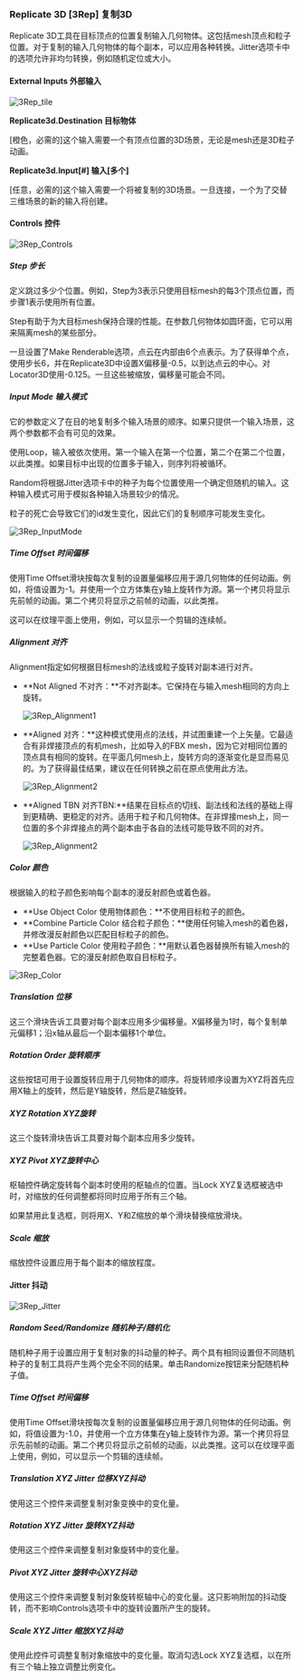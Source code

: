 ### Replicate 3D [3Rep] 复制3D

Replicate 3D工具在目标顶点的位置复制输入几何物体。这包括mesh顶点和粒子位置。对于复制的输入几何物体的每个副本，可以应用各种转换。Jitter选项卡中的选项允许非均匀转换，例如随机定位或大小。

#### External Inputs 外部输入

 ![3Rep_tile](images/3Rep_tile.jpg)

**Replicate3d.Destination 目标物体** 

[橙色，必需的]这个输入需要一个有顶点位置的3D场景，无论是mesh还是3D粒子动画。

**Replicate3d.Input[#] 输入[多个]** 

[任意，必需的]这个输入需要一个将被复制的3D场景。一旦连接，一个为了交替三维场景的新的输入将创建。

#### Controls 控件

![3Rep_Controls](images/3Rep_Controls.png)

##### Step 步长

定义跳过多少个位置。例如，Step为3表示只使用目标mesh的每3个顶点位置，而步骤1表示使用所有位置。

Step有助于为大目标mesh保持合理的性能。在参数几何物体如圆环面，它可以用来隔离mesh的某些部分。

一旦设置了Make Renderable选项，点云在内部由6个点表示。为了获得单个点，使用步长6，并在Replicate3D中设置X偏移量-0.5，以到达点云的中心。对Locator3D使用-0.125。一旦这些被缩放，偏移量可能会不同。

##### Input Mode 输入模式

它的参数定义了在目的地复制多个输入场景的顺序。如果只提供一个输入场景，这两个参数都不会有可见的效果。

使用Loop，输入被依次使用。第一个输入在第一个位置，第二个在第二个位置，以此类推。如果目标中出现的位置多于输入，则序列将被循环。

Random将根据Jitter选项卡中的种子为每个位置使用一个确定但随机的输入。这种输入模式可用于模拟各种输入场景较少的情况。

粒子的死亡会导致它们的id发生变化，因此它们的复制顺序可能发生变化。

![3Rep_InputMode](images/3Rep_InputMode.jpg)

##### Time Offset 时间偏移

使用Time Offset滑块按每次复制的设置量偏移应用于源几何物体的任何动画。例如，将值设置为-1。并使用一个立方体集在y轴上旋转作为源。第一个拷贝将显示先前帧的动画。第二个拷贝将显示之前帧的动画，以此类推。

这可以在纹理平面上使用，例如，可以显示一个剪辑的连续帧。

##### Alignment 对齐

Alignment指定如何根据目标mesh的法线或粒子旋转对副本进行对齐。

- **Not Aligned 不对齐：**不对齐副本。它保持在与输入mesh相同的方向上旋转。

  ![3Rep_Alignment1](images/3Rep_Alignment1.jpg)

- **Aligned 对齐：**这种模式使用点的法线，并试图重建一个上矢量。它最适合有非焊接顶点的有机mesh，比如导入的FBX mesh，因为它对相同位置的顶点具有相同的旋转。在平面几何mesh上，旋转方向的逐渐变化是显而易见的。为了获得最佳结果，建议在任何转换之前在原点使用此方法。

  ![3Rep_Alignment2](images/3Rep_Alignment2.jpg)

- **Aligned TBN 对齐TBN:**结果在目标点的切线、副法线和法线的基础上得到更精确、更稳定的对齐。适用于粒子和几何物体。在非焊接mesh上，同一位置的多个非焊接点的两个副本由于各自的法线可能导致不同的对齐。

  ![3Rep_Alignment2](images/3Rep_Alignment3.jpg)

##### Color 颜色

根据输入的粒子颜色影响每个副本的漫反射颜色或着色器。

- **Use Object Color 使用物体颜色：**不使用目标粒子的颜色。
- **Combine Particle Color 结合粒子颜色：**使用任何输入mesh的着色器，并修改漫反射颜色以匹配目标粒子的颜色。
- **Use Particle Color 使用粒子颜色：**用默认着色器替换所有输入mesh的完整着色器。它的漫反射颜色取自目标粒子。

![3Rep_Color](images/3Rep_Color.jpg)

##### Translation 位移

这三个滑块告诉工具要对每个副本应用多少偏移量。X偏移量为1时，每个复制单元偏移1；沿x轴从最后一个副本偏移1个单位。

##### Rotation Order 旋转顺序

这些按钮可用于设置旋转应用于几何物体的顺序。将旋转顺序设置为XYZ将首先应用X轴上的旋转，然后是Y轴旋转，然后是Z轴旋转。

##### XYZ Rotation XYZ旋转

这三个旋转滑块告诉工具要对每个副本应用多少旋转。

##### XYZ Pivot XYZ旋转中心

枢轴控件确定旋转每个副本时使用的枢轴点的位置。当Lock XYZ复选框被选中时，对缩放的任何调整都将同时应用于所有三个轴。

如果禁用此复选框，则将用X、Y和Z缩放的单个滑块替换缩放滑块。

##### Scale 缩放

缩放控件设置应用于每个副本的缩放程度。

#### Jitter 抖动

![3Rep_Jitter](images/3Rep_Jitter.jpg)

##### Random Seed/Randomize 随机种子/随机化

随机种子用于设置应用于复制对象的抖动量的种子。两个具有相同设置但不同随机种子的复制工具将产生两个完全不同的结果。单击Randomize按钮来分配随机种子值。

##### Time Offset 时间偏移

使用Time Offset滑块按每次复制的设置量偏移应用于源几何物体的任何动画。例如，将值设置为-1.0，并使用一个立方体集在y轴上旋转作为源。第一个拷贝将显示先前帧的动画。第二个拷贝将显示之前帧的动画，以此类推。这可以在纹理平面上使用，例如，可以显示一个剪辑的连续帧。

##### Translation XYZ Jitter 位移XYZ抖动

使用这三个控件来调整复制对象变换中的变化量。

##### Rotation XYZ Jitter 旋转XYZ抖动

使用这三个控件来调整复制对象旋转中的变化量。

##### Pivot XYZ Jitter 旋转中心XYZ抖动

使用这三个控件来调整复制对象旋转枢轴中心的变化量。这只影响附加的抖动旋转，而不影响Controls选项卡中的旋转设置所产生的旋转。

##### Scale XYZ Jitter 缩放XYZ抖动

使用此控件可调整复制对象缩放中的变化量。取消勾选Lock XYZ复选框，以在所有三个轴上独立调整比例变化。

